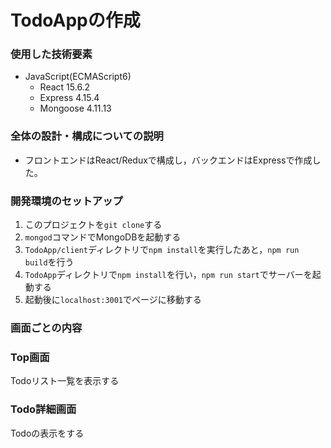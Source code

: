 # TodoAppの作成

### 使用した技術要素

 * JavaScript(ECMAScript6)
    * React 15.6.2
    * Express 4.15.4
    * Mongoose 4.11.13


### 全体の設計・構成についての説明

* フロントエンドはReact/Reduxで構成し，バックエンドはExpressで作成した。


### 開発環境のセットアップ

1. このプロジェクトを```git clone```する
2. ```mongod```コマンドでMongoDBを起動する
3. ```TodoApp/client```ディレクトリで```npm install```を実行したあと，```npm run build```を行う
4. ```TodoApp```ディレクトリで```npm install```を行い，```npm run start```でサーバーを起動する
5. 起動後に```localhost:3001```でページに移動する

### 画面ごとの内容

### Top画面
Todoリスト一覧を表示する

### Todo詳細画面
Todoの表示をする
